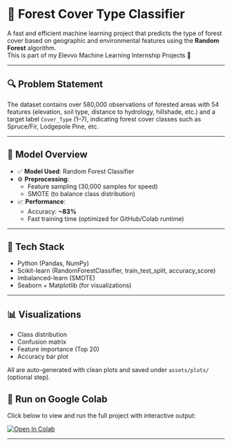 # 🌲 Forest Cover Type Classifier

A fast and efficient machine learning project that predicts the type of forest cover based on geographic and environmental features using the **Random Forest** algorithm.  
This is part of my Elevvo Machine Learning Internship Projects 🎯

---

## 🔍 Problem Statement

The dataset contains over 580,000 observations of forested areas with 54 features (elevation, soil type, distance to hydrology, hillshade, etc.) and a target label `Cover_Type` (1–7), indicating forest cover classes such as Spruce/Fir, Lodgepole Pine, etc.

---

## 🧠 Model Overview

- ✅ **Model Used**: Random Forest Classifier  
- ⚙️ **Preprocessing**:
  - Feature sampling (30,000 samples for speed)
  - SMOTE (to balance class distribution)
- 📈 **Performance**:
  - Accuracy: **~83%**
  - Fast training time (optimized for GitHub/Colab runtime)

---

## 🔧 Tech Stack

- Python (Pandas, NumPy)
- Scikit-learn (RandomForestClassifier, train_test_split, accuracy_score)
- imbalanced-learn (SMOTE)
- Seaborn + Matplotlib (for visualizations)

---

## 📊 Visualizations

- Class distribution
- Confusion matrix
- Feature importance (Top 20)
- Accuracy bar plot

All are auto-generated with clean plots and saved under `assets/plots/` (optional step).
## 🔗 Run on Google Colab

Click below to view and run the full project with interactive output:

[![Open In Colab](https://colab.research.google.com/assets/colab-badge.svg)](https://colab.research.google.com/drive/1G8gEftFmdz-idCSSbOD98Y8WFea3uh4O?usp=sharing)

---
